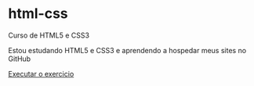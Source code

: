 # html-css
 Curso de HTML5 e CSS3

Estou estudando HTML5 e CSS3 e aprendendo a hospedar meus sites no GitHub

<a href="https://mariannemelo.github.io/html-css/exercicios/ex005/index.html">Executar o exercicio </a>
